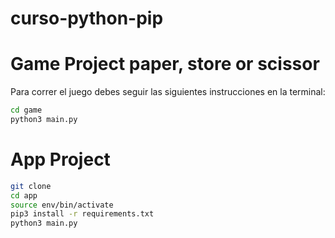 # curso-python-pip
# Game Project paper, store or scissor

Para correr el juego debes seguir las siguientes instrucciones en la terminal:
```sh
cd game
python3 main.py
```
# App Project

```sh
git clone
cd app
source env/bin/activate
pip3 install -r requirements.txt
python3 main.py
```
